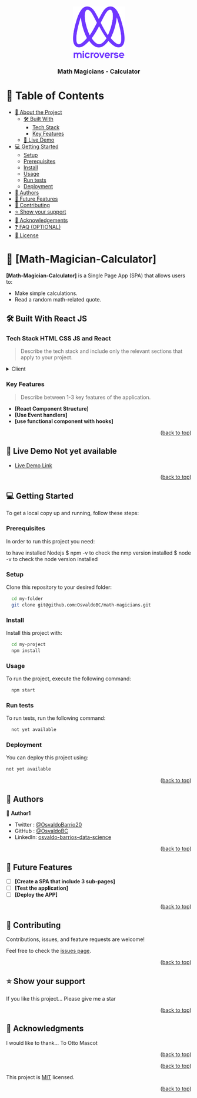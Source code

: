 <a name="readme-top"></a>

<div align="center">
  <!-- You are encouraged to replace this logo with your own! Otherwise you can also remove it. -->
  <img src="murple_logo.png" alt="logo" width="140"  height="auto" />
  <br/>

  <h3><b>Math Magicians - Calculator</b></h3>

</div>

# 📗 Table of Contents

- [📖 About the Project](#about-project)
  - [🛠 Built With](#built-with)
    - [Tech Stack](#tech-stack)
    - [Key Features](#key-features)
  - [🚀 Live Demo](#live-demo)
- [💻 Getting Started](#getting-started)
  - [Setup](#setup)
  - [Prerequisites](#prerequisites)
  - [Install](#install)
  - [Usage](#usage)
  - [Run tests](#run-tests)
  - [Deployment](#triangular_flag_on_post-deployment)
- [👥 Authors](#authors)
- [🔭 Future Features](#future-features)
- [🤝 Contributing](#contributing)
- [⭐️ Show your support](#support)
- [🙏 Acknowledgements](#acknowledgements)
- [❓ FAQ (OPTIONAL)](#faq)
- [📝 License](#license)

<!-- PROJECT DESCRIPTION -->

# 📖 [Math-Magician-Calculator] <a name="about-project"></a>

**[Math-Magician-Calculator]** is a Single Page App (SPA) that allows users to:

- Make simple calculations.
- Read a random math-related quote.

## 🛠 Built With React JS<a name="built-with"></a>

### Tech Stack HTML CSS JS and React<a name="tech-stack"></a>

> Describe the tech stack and include only the relevant sections that apply to your project.

<details>
  <summary>Client</summary>
  <ul>
    <li><a href="https://reactjs.org/">React.js</a></li>
  </ul>
</details>

<!-- Features -->

### Key Features <a name="key-features"></a>

> Describe between 1-3 key features of the application.

- **[React Component Structure]**
- **[Use Event handlers]**
- **[use functional component with hooks]**

<p align="right">(<a href="#readme-top">back to top</a>)</p>

<!-- LIVE DEMO -->

## 🚀 Live Demo Not yet available<a name="live-demo"></a>

- [Live Demo Link](https://ob-math-magicians.onrender.com/)

<p align="right">(<a href="#readme-top">back to top</a>)</p>

<!-- GETTING STARTED -->

## 💻 Getting Started <a name="getting-started"></a>

To get a local copy up and running, follow these steps:

### Prerequisites

In order to run this project you need:

to have installed Nodejs
$ npm -v to check the nmp version installed
$ node -v to check the node version installed

### Setup

Clone this repository to your desired folder:

```sh
  cd my-folder
  git clone git@github.com:OsvaldoBC/math-magicians.git
```

### Install

Install this project with:

```sh
  cd my-project
  npm install
```

### Usage

To run the project, execute the following command:

```sh
  npm start
```

### Run tests

To run tests, run the following command:

```sh
  not yet available
```

### Deployment

You can deploy this project using:

```sh
not yet available

```

<p align="right">(<a href="#readme-top">back to top</a>)</p>

<!-- AUTHORS -->

## 👥 Authors <a name="authors"></a>

👤 **Author1**

- Twitter : [@OsvaldoBarrio20](https://twitter.com/OsvaldoBarrio20)
- GitHub : [@OsvaldoBC](https://github.com/OsvaldoBC)
- LinkedIn: [osvaldo-barrios-data-science](https://linkedin.com/in/osvaldo-barrios-data-science)

<p align="right">(<a href="#readme-top">back to top</a>)</p>

<!-- FUTURE FEATURES -->

## 🔭 Future Features <a name="future-features"></a>

- [ ] **[Create a SPA that include 3 sub-pages]**
- [ ] **[Test the application]**
- [ ] **[Deploy the APP]**

<p align="right">(<a href="#readme-top">back to top</a>)</p>

<!-- CONTRIBUTING -->

## 🤝 Contributing <a name="contributing"></a>

Contributions, issues, and feature requests are welcome!

Feel free to check the [issues page](https://github.com/OsvaldoBC/math-magicians/issues).

<p align="right">(<a href="#readme-top">back to top</a>)</p>

<!-- SUPPORT -->

## ⭐️ Show your support <a name="support"></a>

If you like this project... Please give me a star

<p align="right">(<a href="#readme-top">back to top</a>)</p>

<!-- ACKNOWLEDGEMENTS -->

## 🙏 Acknowledgments <a name="acknowledgements"></a>

I would like to thank... To Otto Mascot

<p align="right">(<a href="#readme-top">back to top</a>)</p>

<!-- FAQ (optional) -->

<p align="right">(<a href="#readme-top">back to top</a>)</p>

<!-- LICENSE -->

This project is [MIT](./LICENSE) licensed.

<p align="right">(<a href="#readme-top">back to top</a>)</p>
